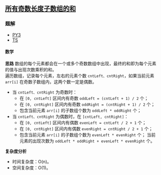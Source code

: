 ## [所有奇数长度子数组的和](https://leetcode-cn.com/problems/sum-of-all-odd-length-subarrays/)

### 题解
+ [PY3](../../py3/1664/1588.py)
+ [TS](../../ts/1664/1588.ts)

#### 数学
**思路**
数组的每个元素都会在一个或多个奇数数组中出现，最终的和即为每个元素的值与出现次数乘积的和。  
遍历数组，记录每个元素，左右的元素个数 `cntLeft、cntRight`，如果当前元素 `arr[i]` 在奇数子数组内，这两个数一定是偶数。
+ 当 `cntLeft、cntRight` 为奇数时：
  - 在 `[0, cntLeft]` 区间内有奇数 `oddLeft = (cntLeft + 1) / 2` 个；
  - 在 `[0, cntRight]` 区间内有奇数 `oddRight = (cntRight + 1) / 2` 个；
  - 包含当前元素 `arr[i]` 的子数组个数为 `oddLeft * oddRight` 个；
+ 当 `cntLeft、cntRight` 为偶数时，在 `[cntLeft, cntRight]`：
  - 在 `[0, cntLeft]` 区间内有偶数 `evenLeft = cntLeft / 2 + 1` 个；
  - 在 `[0, cntRight]` 区间内有偶数 `evenRight = cntRight / 2 + 1` 个；
  - 包含当前元素 `arr[i]` 的子数组个数为 `evenLeft * evenRight` 个；
当前元素的出现次数为 `oddLeft * oddRight + evenLeft * evenRight` 个。

**复杂度分析**
+ 时间复杂度：O(n)。
+ 空间复杂度：O(1)。